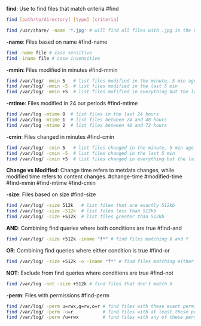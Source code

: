 **find**: Use to find files that match criteria #find
``` sh
find [path/to/directory] [type] [criteria]

find /usr/share/ -name '*.jpg' # will find all files with .jpg in the name
```

**-name**: Files based on name #find-name
``` sh
find -name file # case sensitive
find -iname file # case insensitive
```

**-mmin**: Files modified in minutes #find-mmin
```sh
find /var/log/ -mmin 5   # list files modified in the minute, 5 min ago
find /var/log/ -mmin -5  # list files modified in the last 5 min
find /var/log/ -mmin +5  # list files mofified in everything but the last 5 min
```

**-mtime**: Files modified in 24 our periods #find-mtime
``` sh
find /var/log -mtime 0  # list files in the last 24 hours
find /var/log -mtime 1  # list files between 24 and 48 hours
find /var/log -mtime 2  # list files between 48 and 72 hours
```

**-cmin**: Files changed in minutes #find-cmin
```sh
find /var/log/ -cmin 5   # list files changed in the minute, 5 min ago
find /var/log/ -cmin -5  # list files changed in the last 5 min
find /var/log/ -cmin +5  # list files changed in everything but the last 5 min
```

**Change vs Modified**: Change time refers to metdata changes, while modified time refers to content changes. #change-time #modified-time #find-mmin #find-mtime #find-cmin 

**-size**: Files based on size #find-size
```sh
find /var/log/ -size 512k   # list files that are exactly 512kb
find /var/log/ -size -512k  # list files less than 512kb
find /var/log/ -size +512k  # list files greater than 512kb
```

**AND**: Combining find queries where both conditions are true #find-and
``` sh
find /var/log/ -size +512k -iname "f*" # find files matching X and Y
```

**OR**: Combining find queries where either condition is true #find-or
``` sh
find /var/log/ -size +512k -o -iname "f*" # find files matching either X or Y
```

**NOT**: Exclude from find queries where conditions are true #find-not
``` sh
find /var/log -not -size +512k # find files that don't match X 
```

**-perm**: Files with permissions #find-perm
``` sh
find /var/log/ -perm u=rwx,g=rw,o=r # find files with these exact permissions
find /var/log/ -perm -u=r           # find files with at least these permissions
find /var/log/ -perm /u=rwx         # find files with any of these permissions
```